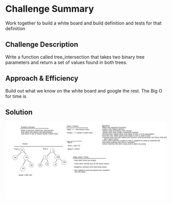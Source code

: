 # Challenge Summary

Work together to build a white board and build definition and tests for that definition

## Challenge Description

Write a function called tree_intersection that takes two binary tree parameters and return a set of values found in both trees.


## Approach & Efficiency

Build out what we know on the white board and google the rest. The Big O for time is

## Solution

<img src ="assets/cc32.png">
